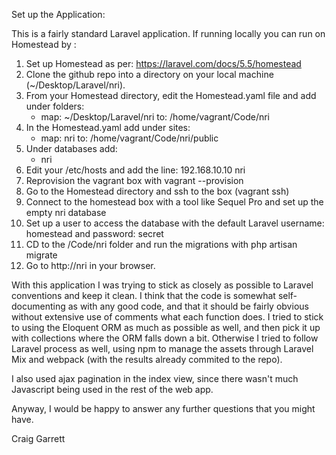 Set up the Application:

This is a fairly standard Laravel application.  If running locally you can run on Homestead by :

1.  Set up Homestead as per: https://laravel.com/docs/5.5/homestead
2.  Clone the github repo into a directory on your local machine (~/Desktop/Laravel/nri).
3.  From your Homestead directory, edit the Homestead.yaml file and add under folders:
    - map: ~/Desktop/Laravel/nri
       to: /home/vagrant/Code/nri
4.  In the Homestead.yaml add under sites:        
    - map: nri
       to: /home/vagrant/Code/nri/public
5.  Under databases add:
    - nri
6.  Edit your /etc/hosts and add the line:
    192.168.10.10   nri
7.  Reprovision the vagrant box with vagrant --provision
8.  Go to the Homestead directory and ssh to the box (vagrant ssh)
9.  Connect to the homestead box with a tool like Sequel Pro and set up the empty nri database
10. Set up a user to access the database with the default Laravel username: homestead and password: secret
11. CD to the /Code/nri folder and run the migrations with php artisan migrate
12. Go to http://nri in your browser.

With this application I was trying to stick as closely as possible to Laravel conventions and keep it clean.  I think 
that the code is somewhat self-documenting as with any good code, and that it should be fairly obvious without extensive
use of comments what each function does.  I tried to stick to using the Eloquent ORM as much as possible as well, and 
then pick it up with collections where the ORM falls down a bit.  Otherwise I tried to follow Laravel process as well, 
using npm to manage the assets through Laravel Mix and webpack (with the results already commited to the repo).

I also used ajax pagination in the index view, since there wasn't much Javascript being used in the rest of the web app.

Anyway, I would be happy to answer any further questions that you might have.

Craig Garrett